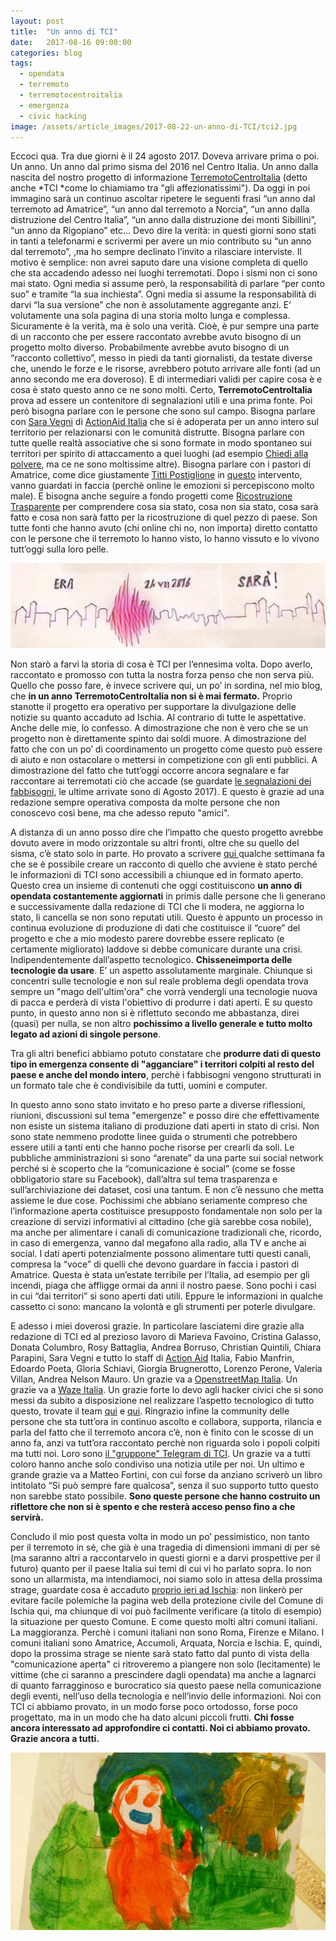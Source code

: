 ```yaml
---
layout: post
title:  "Un anno di TCI"
date:   2017-08-16 09:00:00
categories: blog
tags:
  - opendata
  - terremoto
  - terremotocentroitalia
  - emergenza
  - civic hacking
image: /assets/article_images/2017-08-22-un-anno-di-TCI/tci2.jpg
---
```


Eccoci qua. Tra due giorni è il 24 agosto 2017. Doveva arrivare prima o poi. Un anno. Un anno dal primo sisma del 2016 nel Centro Italia. Un anno dalla nascita del nostro progetto di informazione [TerremotoCentroItalia](http://terremotocentroitalia.info/) (detto anche *TCI *come lo chiamiamo tra "gli affezionatissimi"). Da oggi in poi immagino sarà un continuo ascoltar ripetere le seguenti frasi “un anno dal terremoto ad Amatrice”, “un anno dal terremoto a Norcia”, “un anno dalla distruzione del Centro Italia”, “un anno dalla distruzione dei monti Sibillini”, “un anno da Rigopiano” etc... Devo dire la verità: in questi giorni sono stati in tanti a telefonarmi e scrivermi per avere un mio contributo su “un anno dal terremoto”, ,ma ho sempre declinato l’invito a rilasciare interviste. Il motivo è semplice: non avrei saputo dare una visione completa di quello che sta accadendo adesso nei luoghi terremotati. Dopo i sismi non ci sono mai stato. Ogni media si assume però, la responsabilità di parlare “per conto suo” e tramite “la sua inchiesta”. Ogni media si assume la responsabilità di darvi “la sua versione” che non è assolutamente aggregante anzi. E’ volutamente una sola pagina di una storia molto lunga e complessa. Sicuramente è la verità, ma è solo una verità. Cioè, è pur sempre una parte di un racconto che per essere raccontato avrebbe avuto bisogno di un progetto molto diverso. Probabilmente avrebbe avuto bisogno di un “racconto collettivo”, messo in piedi da tanti giornalisti, da testate diverse che, unendo le forze e le risorse, avrebbero potuto arrivare alle fonti (ad un anno secondo me era doveroso). E di intermediari validi per capire cosa è e cosa è stato questo anno ce ne sono molti. Certo, **TerremotoCentroItalia** prova ad essere un contenitore di segnalazioni utili e una prima fonte. Poi però bisogna parlare con le persone che sono sul campo. Bisogna parlare con [Sara Vegni](http://www.actionaid.org/it/profiles/sara-vegni) di [ActionAid Italia](http://www.actionaid.it/) che si è adoperata per un anno intero sul territorio per relazionarsi con le comunità distrutte. Bisogna parlare con tutte quelle realtà associative che si sono formate in modo spontaneo sui territori per spirito di attaccamento a quei luoghi (ad esempio [Chiedi alla polvere](https://it-it.facebook.com/centroItaliaterremoto/), ma ce ne sono moltissime altre). Bisogna parlare con i pastori di Amatrice, come dice giustamente [Titti Postiglione](http://presidenza.governo.it/AmministrazioneTrasparente/Personale/curriculum/dettaglio.asp?d=196975&queryInServizio=nocessa) in [questo](https://www.youtube.com/watch?v=bQ9VaJk3NDc&index=2&t=3080s&list=PLdIRkt_YxJxBbcKLKoSYb6EOsdYL8LECM) intervento, vanno guardati in faccia (perchè online le emozioni si percepiscono molto male). E bisogna anche seguire a fondo progetti come [Ricostruzione Trasparente](http://ricostruzionetrasparente.it/) per comprendere cosa sia stato, cosa non sia stato, cosa sarà fatto e cosa non sarà fatto per la ricostruzione di quel pezzo di paese. Son tutte fonti che hanno avuto (chi online chi no, non importa) diretto contatto con le persone che il terremoto lo hanno visto, lo hanno vissuto e lo vivono tutt’oggi sulla loro pelle.

![disegno di Fabio Gabanella](/assets/article_images/2017-08-22-un-anno-di-TCI/FabioGabanella.jpg)

Non starò a farvi la storia di cosa è TCI per l’ennesima volta. Dopo averlo, raccontato e promosso con tutta la nostra forza penso che non serva più. Quello che posso fare, è invece scrivere qui, un po’ in sordina, nel mio blog, che **in un anno TerremotoCentroItalia non si è mai fermato.** Proprio stanotte il progetto era operativo per supportare la divulgazione delle notizie su quanto accaduto ad Ischia. Al contrario di tutte le aspettative. Anche delle mie, lo confesso. A dimostrazione che non è vero che se un progetto non è direttamente spinto dai soldi muore. A dimostrazione del fatto che con un po’ di coordinamento un progetto come questo può essere di aiuto e non ostacolare o mettersi in competizione con gli enti pubblici. A dimostrazione del fatto che tutt’oggi occorre ancora segnalare e far raccontare ai terremotati ciò che accade (se guardate [le segnalazioni dei fabbisogni](http://terremotocentroitalia.info/fabbisogni/), le ultime arrivate sono di Agosto 2017). E questo è grazie ad una redazione sempre operativa composta da molte persone che non conoscevo così bene, ma che adesso reputo "amici".

A distanza di un anno posso dire che l’impatto che questo progetto avrebbe dovuto avere in modo orizzontale su altri fronti, oltre che su quello del sisma, c’è stato solo in parte. Ho provato a scrivere [qui ](https://medium.com/@iltempe/alle-protezioni-civili-aprite-i-dati-sulle-allerte-ba92f814122)qualche settimana fa che se è possibile creare un racconto di quello che avviene è stato perché le informazioni di TCI sono accessibili a chiunque ed in formato aperto. Questo crea un insieme di contenuti che oggi costituiscono **un anno di opendata costantemente aggiornati** in primis dalle persone che li generano e successivamente dalla redazione di TCI che li modera, ne aggiorna lo stato, li cancella se non sono reputati utili. Questo è appunto un processo in continua evoluzione di produzione di dati che costituisce il “cuore” del progetto e che a mio modesto parere dovrebbe essere replicato (e certamente migliorato) laddove si debbe comunicare durante una crisi. Indipendentemente dall’aspetto tecnologico. **Chisseneimporta delle tecnologie da usare**. E’ un aspetto assolutamente marginale. Chiunque si concentri sulle tecnologie e non sul reale problema degli opendata trova sempre un "mago dell'ultim'ora" che vorrà vendergli una tecnologie nuova di pacca e perderà di vista l'obiettivo di produrre i dati aperti. E su questo punto, in questo anno non si è riflettuto secondo me abbastanza, direi (quasi) per nulla, se non altro **pochissimo a livello generale e tutto molto legato ad azioni di singole persone**.

Tra gli altri benefici abbiamo potuto constatare che **produrre dati di questo tipo in emergenza consente di "agganciare" i territori colpiti al resto del paese e anche del mondo intero**, perchè i fabbisogni vengono strutturati in un formato tale che è condivisibile da tutti, uomini e computer.

In questo anno sono stato invitato e ho preso parte a diverse riflessioni, riunioni, discussioni sul tema "emergenze" e posso dire che effettivamente non esiste un sistema italiano di produzione dati aperti in stato di crisi. Non sono state nemmeno prodotte linee guida o strumenti che potrebbero essere utili a tanti enti che hanno poche risorse per crearli da soli. Le pubbliche amministrazioni si sono “arenate” da una parte sui social network perché si è scoperto che la “comunicazione è social” (come se fosse obbligatorio stare su Facebook), dall’altra sul tema trasparenza e sull’archiviazione dei dataset, così una tantum. E non c’è nessuno che metta assieme le due cose. Pochissimi che abbiano seriamente compreso che l’informazione aperta costituisce presupposto fondamentale non solo per la creazione di servizi informativi al cittadino (che già sarebbe cosa nobile), ma anche per alimentare i canali di comunicazione tradizionali che, ricordo, in caso di emergenza, vanno dal megafono alla radio, alla TV e anche ai social. I dati aperti potenzialmente possono alimentare tutti questi canali, compresa la “voce” di quelli che devono guardare in faccia i pastori di Amatrice. Questa è stata un’estate terribile per l’Italia, ad esempio per gli incendi, piaga che affligge ormai da anni il nostro paese. Sono pochi i casi in cui “dai territori” si sono aperti dati utili. Eppure le informazioni in qualche cassetto ci sono: mancano la volontà e gli strumenti per poterle divulgare.

E adesso i miei doverosi grazie. In particolare lasciatemi dire grazie alla redazione di TCI ed al prezioso lavoro di Marieva Favoino, Cristina Galasso, Donata Columbro, Rosy Battaglia, Andrea Borruso, Christian Quintili, Chiara Parapini, Sara Vegni e tutto lo staff di [Action Aid](https://www.actionaid.it/) Italia, Fabio Manfrin, Edoardo Poeta, Gloria Schiavi, Giorgia Brugnerotto, Lorenzo Perone, Valeria Villan, Andrea Nelson Mauro. Un grazie va a [OpenstreetMap Italia](https://openstreetmap.it/). Un grazie va a [Waze Italia](https://www.waze.com/it/). Un grazie forte lo devo agli hacker civici che si sono messi da subito a disposizione nel realizzare l’aspetto tecnologico di tutto questo, trovate  il team [qui](https://github.com/orgs/emergenzeHack/teams/terremotocentroitalia/members) e [qui](https://github.com/orgs/emergenzeHack/teams/terremotocentroitalia_bot/members). Ringrazio infine la community delle persone che sta tutt’ora in continuo ascolto e collabora, supporta, rilancia e parla del fatto che il terremoto ancora c’è, non è finito con le scosse di un anno fa, anzi va tutt’ora raccontato perchè non riguarda solo i popoli colpiti ma tutti noi. Loro sono [il "gruppone" Telegram di TCI](https://t.me/joinchat/BgW6eEBsI3rLKsJk9L7FJg). Un grazie va a tutti coloro hanno anche solo condiviso una notizia utile per noi. Un ultimo e grande grazie va a Matteo Fortini, con cui forse da anziano scriverò un libro intitolato “Si può sempre fare qualcosa”, senza il suo supporto tutto questo non sarebbe stato possibile. **Sono queste persone che hanno costruito un riflettore che non si è spento e che resterà acceso penso fino a che servirà.**

Concludo il mio post questa volta in modo un po’ pessimistico, non tanto per il terremoto in sé, che già è una tragedia di dimensioni immani di per sè (ma saranno altri a raccontarvelo in questi giorni e a darvi prospettive per il futuro) quanto per il paese Italia sui temi di cui vi ho parlato sopra. Io non sono un allarmista, ma intendiamoci, noi siamo solo in attesa della prossima strage, guardate cosa è accaduto [proprio ieri ad Ischia](http://www.ansa.it/campania/notizie/2017/08/21/terremotopaura-a-ischiagente-in-strada_e0d9321d-44da-4f81-bfcf-fe2db79aac55.html): non linkerò per evitare facile polemiche la pagina web della protezione civile del Comune di Ischia qui, ma chiunque di voi può facilmente verificare (a titolo di esempio) la situazione per questo Comune. E come questo molti altri comuni italiani. La maggioranza. Perchè i comuni italiani non sono Roma, Firenze e Milano. I comuni italiani sono Amatrice, Accumoli, Arquata, Norcia e Ischia. E, quindi, dopo la prossima strage se niente sarà stato fatto dal punto di vista della "comunicazione aperta" ci ritroveremo a piangere non solo (lecitamente) le vittime (che ci saranno a prescindere dagli opendata) ma anche a lagnarci di quanto farragginoso e burocratico sia questo paese nella comunicazione degli eventi, nell’uso della tecnologia e nell’invio delle informazioni. Noi con TCI ci abbiamo provato, in un modo forse poco ortodosso, forse poco progettato, ma in un modo che ha dato alcuni piccoli frutti. **Chi fosse ancora interessato ad approfondire ci contatti. Noi ci abbiamo provato. Grazie ancora a tutti.**

![foto di Giorgia Brugnerotto](/assets/article_images/2017-08-22-un-anno-di-TCI/tci1.jpg)


